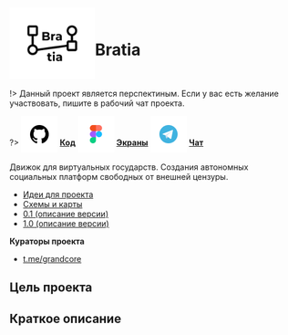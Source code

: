 <div style="display:flex; flex-direction: row;align-items: center;">
<div> <img width="150"  height="auto" src="../../_media/logo-bratia.png" alt="Bratia"></div>
<div>
<h1>Bratia</h1>
</div>
</div>

!> Данный проект является перспектиным. Если у вас есть желание участвовать, пишите в рабочий чат проекта.

?> <span style="vertical-align: -12px">![github](../../_media/icon-github.png ":size=32")</span> [**Код**](https://github.com/grandcore/bratia)
<span style="vertical-align: -12px">![figma](../../_media/icon-figma.png ":size=32")</span> [**Экраны**](https://www.figma.com/file/NlikNEJQHliYlxI3MHhiSW/Share?node-id=8207%3A21160)
<span style="vertical-align: -12px">![telegram](../../_media/icon-telegram.png ":size=32")</span> [**Чат**](https://t.me/joinchat/FJcerjsmM23l8XHW)

Движок для виртуальных государств. Создания автономных социальных платформ свободных от внешней цензуры.

- [Идеи для проекта](ru/3.2-bratia/bratia-ideas.md)
- [Схемы и карты](ru/3.2-bratia/bratia-map.drawio ":ignore")
- [0.1 (описание версии)](ru/3.2-bratia/bratia-v0.1.md)
- [1.0 (описание версии)](ru/3.2-bratia/bratia-v1.0.md)

**Кураторы проекта**

- [t.me/grandcore](https://t.me/grandcore)

## Цель проекта

## Краткое описание
